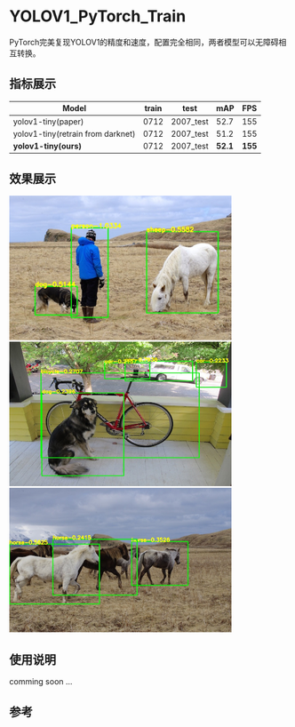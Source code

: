 # YOLOV1_PyTorch_Train
PyTorch完美复现YOLOV1的精度和速度，配置完全相同，两者模型可以无障碍相互转换。

## 指标展示
|Model| train | test | mAP | FPS |
|-----|------|------|-----|-----|
|yolov1-tiny(paper) | 0712 |	2007_test |	52.7 |	155 |
|yolov1-tiny(retrain from darknet) | 0712 |	2007_test |	51.2 |	155 |
|**yolov1-tiny(ours)** | 0712 |	2007_test |	**52.1** |	**155** |

## 效果展示
<img src="assets/result1.jpg" width="400" height="260"/>   
<img src="assets/result2.jpg" width="400" height="260"/>   
<img src="assets/result3.jpg" width="400" height="260"/>  

## 使用说明
comming soon ...

## 参考
